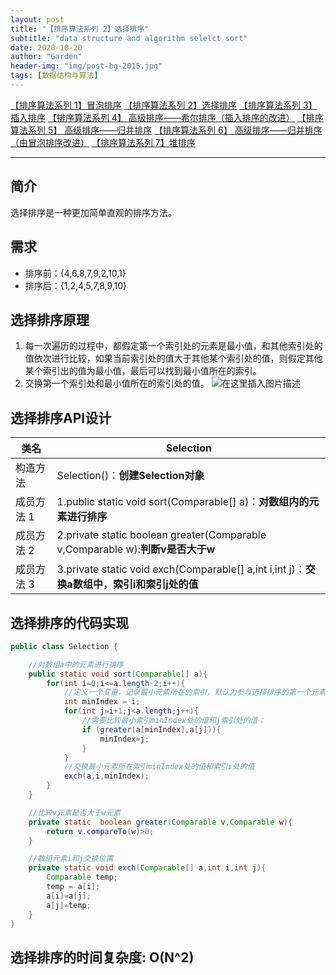 ```yaml
---
layout: post
title: "【排序算法系列 2】选择排序"
subtitle: "data structure and algorithm selelct sort"
date: 2020-10-20
author: "Garden"
header-img: "img/post-bg-2015.jpg"
tags: [数据结构与算法]
---
```




[【排序算法系列 1】冒泡排序](https://blog.csdn.net/weixin_44870909/article/details/109190837)
[【排序算法系列 2】选择排序](https://blog.csdn.net/weixin_44870909/article/details/109191134)
[【排序算法系列 3】 插入排序](https://blog.csdn.net/weixin_44870909/article/details/109191243)
[【排序算法系列 4】 高级排序——希尔排序（插入排序的改进）](https://blog.csdn.net/weixin_44870909/article/details/109191408)
[【排序算法系列 5】 高级排序——归并排序](https://blog.csdn.net/weixin_44870909/article/details/109191614)
[【排序算法系列 6】 高级排序——归并排序（由冒泡排序改进）](https://blog.csdn.net/weixin_44870909/article/details/109192101)
[【排序算法系列 7】堆排序](https://blog.csdn.net/weixin_44870909/article/details/110728319)

---
## 简介
选择排序是一种更加简单直观的排序方法。
## 需求
* 排序前：{4,6,8,7,9,2,10,1}
* 排序后：{1,2,4,5,7,8,9,10}

## 选择排序原理
1. 每一次遍历的过程中，都假定第一个索引处的元素是最小值，和其他索引处的值依次进行比较，如果当前索引处的值大于其他某个索引处的值，则假定其他某个索引出的值为最小值，最后可以找到最小值所在的索引。
2. 交换第一个索引处和最小值所在的索引处的值。
![在这里插入图片描述](https://img-blog.csdnimg.cn/20201020222840179.png?x-oss-process=image/watermark,type_ZmFuZ3poZW5naGVpdGk,shadow_10,text_aHR0cHM6Ly9ibG9nLmNzZG4ubmV0L3dlaXhpbl80NDg3MDkwOQ==,size_16,color_FFFFFF,t_70#pic_center)

## 选择排序API设计
| 类名        | Selection                                                    |
| ----------- | ------------------------------------------------------------ |
| 构造方法    | Selection()：**创建Selection对象**                           |
| 成员方法 1  | 1.public static void sort(Comparable[] a)：**对数组内的元素进行排序** |
| 成员方法  2 | 2.private static boolean greater(Comparable v,Comparable w):**判断v是否大于w** |
| 成员方法 3  | 3.private static void exch(Comparable[] a,int i,int j)：**交换a数组中，索引i和索引j处的值** |


## 选择排序的代码实现

```java
public class Selection {

    //对数组a中的元素进行排序
    public static void sort(Comparable[] a){
        for(int i=0;i<=a.length-2;i++){
            //定义一个变量，记录最小元素所在的索引，默认为参与选择排序的第一个元素所在的位置
            int minIndex = i;
            for(int j=i+1;j<a.length;j++){
                //需要比较最小索引minIndex处的值和j索引处的值；
                if (greater(a[minIndex],a[j])){
                    minIndex=j;
                }
            }
            //交换最小元素所在索引minIndex处的值和索引i处的值
            exch(a,i,minIndex);
        }
    }

	//比较v元素是否大于w元素
    private static  boolean greater(Comparable v,Comparable w){
        return v.compareTo(w)>0;
    }

    //数组元素i和j交换位置
    private static void exch(Comparable[] a,int i,int j){
        Comparable temp;
        temp = a[i];
        a[i]=a[j];
        a[j]=temp;
    }
}
```
## 选择排序的时间复杂度: O(N^2)
